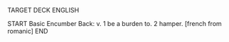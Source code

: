 TARGET DECK
ENGLISH

START
Basic
Encumber
Back: v. 1 be a burden to. 2 hamper. [french from romanic]
END
